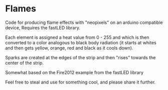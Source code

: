 # Flames
Code for producing flame effects with "neopixels" on an arduino compatible device, Requires the fastLED library.

Each element is assigned a heat value from 0 - 255 and which is then converted to a color analogous to black body radiation (it starts at whites and then gets yellow, orange, red and black as it cools down).

Sparks are created at the edges of the strip and then "rises" towards the center of the strip.

Somewhat based on the Fire2012 example from the fastLED library

Feel free to steal and use for something cool, and please share it further.
